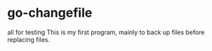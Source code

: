 # go-changefile
all for testing
This is my first program, mainly to back up files before replacing files.
